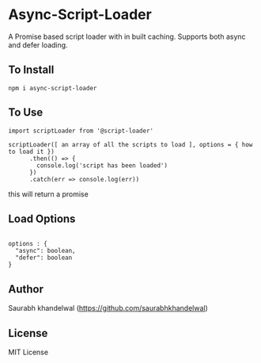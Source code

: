 # Async-Script-Loader

A Promise based script loader with in built caching. Supports both async and defer loading.


## To Install
``` 
npm i async-script-loader
```

## To Use
``` 
import scriptLoader from '@script-loader'

scriptLoader([ an array of all the scripts to load ], options = { how to load it })
      .then(() => {
        console.log('script has been loaded')
      })
      .catch(err => console.log(err))

``` 
this will return a promise

## Load Options

```

options : {
  "async": boolean,
  "defer": boolean
}

```


## Author

Saurabh khandelwal (https://github.com/saurabhkhandelwal)

## License

MIT License
